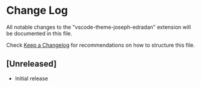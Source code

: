 # Change Log

All notable changes to the "vscode-theme-joseph-edradan" extension will be documented in this file.

Check [Keep a Changelog](http://keepachangelog.com/) for recommendations on how to structure this file.

## [Unreleased]

- Initial release
